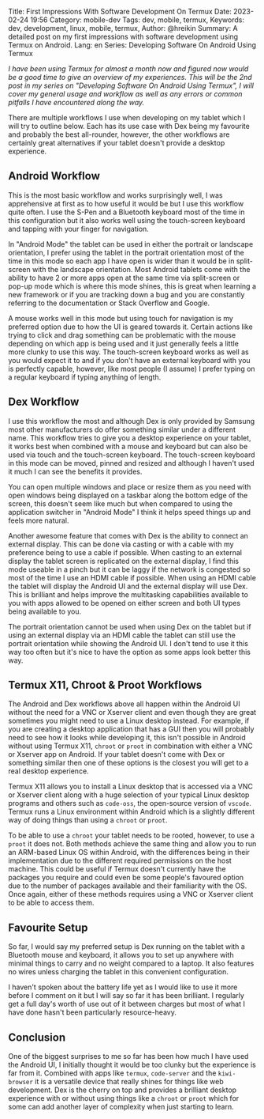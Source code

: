 Title: First Impressions With Software Development On Termux
Date: 2023-02-24 19:56
Category: mobile-dev
Tags: dev, mobile, termux,
Keywords: dev, development, linux, mobile, termux,
Author: @hreikin
Summary: A detailed post on my first impressions with software development using Termux on Android.
Lang: en
Series: Developing Software On Android Using Termux

*I have been using Termux for almost a month now and figured now would be a good time to give an overview of my experiences. This will be the 2nd post in my series on "Developing Software On Android Using Termux", I will cover my general usage and workflow as well as any errors or common pitfalls I have encountered along the way.*

There are multiple workflows I use when developing on my tablet which I will try to outline below. Each has its use case with Dex being my favourite and probably the best all-rounder, however, the other workflows are certainly great alternatives if your tablet doesn't provide a desktop experience.

## Android Workflow

This is the most basic workflow and works surprisingly well, I was apprehensive at first as to how useful it would be but I use this workflow quite often. I use the S-Pen and a Bluetooth keyboard most of the time in this configuration but it also works well using the touch-screen keyboard and tapping with your finger for navigation.

In "Android Mode" the tablet can be used in either the portrait or landscape orientation, I prefer using the tablet in the portrait orientation most of the time in this mode so each app I have open is wider than it would be in split-screen with the landscape orientation. Most Android tablets come with the ability to have 2 or more apps open at the same time via split-screen or pop-up mode which is where this mode shines, this is great when learning a new framework or if you are tracking down a bug and you are constantly referring to the documentation or Stack Overflow and Google.

A mouse works well in this mode but using touch for navigation is my preferred option due to how the UI is geared towards it. Certain actions like trying to click and drag something can be problematic with the mouse depending on which app is being used and it just generally feels a little more clunky to use this way. The touch-screen keyboard works as well as you would expect it to and if you don't have an external keyboard with you is perfectly capable, however, like most people (I assume) I prefer typing on a regular keyboard if typing anything of length.

## Dex Workflow

I use this workflow the most and although Dex is only provided by Samsung most other manufacturers do offer something similar under a different name. This workflow tries to give you a desktop experience on your tablet, it works best when combined with a mouse and keyboard but can also be used via touch and the touch-screen keyboard. The touch-screen keyboard in this mode can be moved, pinned and resized and although I haven't used it much I can see the benefits it provides.

You can open multiple windows and place or resize them as you need with open windows being displayed on a taskbar along the bottom edge of the screen, this doesn't seem like much but when compared to using the application switcher in "Android Mode" I think it helps speed things up and feels more natural.

Another awesome feature that comes with Dex is the ability to connect an external display. This can be done via casting or with a cable with my preference being to use a cable if possible. When casting to an external display the tablet screen is replicated on the external display, I find this mode useable in a pinch but it can be laggy if the network is congested so most of the time I use an HDMI cable if possible. When using an HDMI cable the tablet will display the Android UI and the external display will use Dex. This is brilliant and helps improve the multitasking capabilities available to you with apps allowed to be opened on either screen and both UI types being available to you.

The portrait orientation cannot be used when using Dex on the tablet but if using an external display via an HDMI cable the tablet can still use the portrait orientation while showing the Android UI. I don't tend to use it this way too often but it's nice to have the option as some apps look better this way.

## Termux X11, Chroot & Proot Workflows

The Android and Dex workflows above all happen within the Android UI without the need for a VNC or Xserver client and even though they are great sometimes you might need to use a Linux desktop instead. For example, if you are creating a desktop application that has a GUI then you will probably need to see how it looks while developing it, this isn't possible in Android without using Termux X11, `chroot` or `proot` in combination with either a VNC or Xserver app on Android. If your tablet doesn't come with Dex or something similar then one of these options is the closest you will get to a real desktop experience.

Termux X11 allows you to install a Linux desktop that is accessed via a VNC or Xserver client along with a huge selection of your typical Linux desktop programs and others such as `code-oss`, the open-source version of `vscode`. Termux runs a Linux environment within Android which is a slightly different way of doing things than using a `chroot` or `proot`.

To be able to use a `chroot` your tablet needs to be rooted, however, to use a `proot` it does not. Both methods achieve the same thing and allow you to run an ARM-based Linux OS within Android, with the differences being in their implementation due to the different required permissions on the host machine. This could be useful if Termux doesn't currently have the packages you require and could even be some people's favoured option due to the number of packages available and their familiarity with the OS. Once again, either of these methods requires using a VNC or Xserver client to be able to access them.

## Favourite Setup

So far, I would say my preferred setup is Dex running on the tablet with a Bluetooth mouse and keyboard, it allows you to set up anywhere with minimal things to carry and no weight compared to a laptop. It also features no wires unless charging the tablet in this convenient configuration.

I haven't spoken about the battery life yet as I would like to use it more before I comment on it but I will say so far it has been brilliant. I regularly get a full day's worth of use out of it between charges but most of what I have done hasn't been particularly resource-heavy.

## Conclusion

One of the biggest surprises to me so far has been how much I have used the Android UI, I initially thought it would be too clunky but the experience is far from it. Combined with apps like `termux`, `code-server` and the `kiwi-browser` it is a versatile device that really shines for things like web development. Dex is the cherry on top and provides a brilliant desktop experience with or without using things like a `chroot` or `proot` which for some can add another layer of complexity when just starting to learn.
